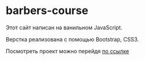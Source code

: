 # barbers-course

Этот сайт написан на ванильном JavaScript. 


Верстка реализована с помощью Bootstrap, CSS3.


Посмотреть проект можно перейдя [по ссылке](https://weather-api-blc4.vercel.app/)

